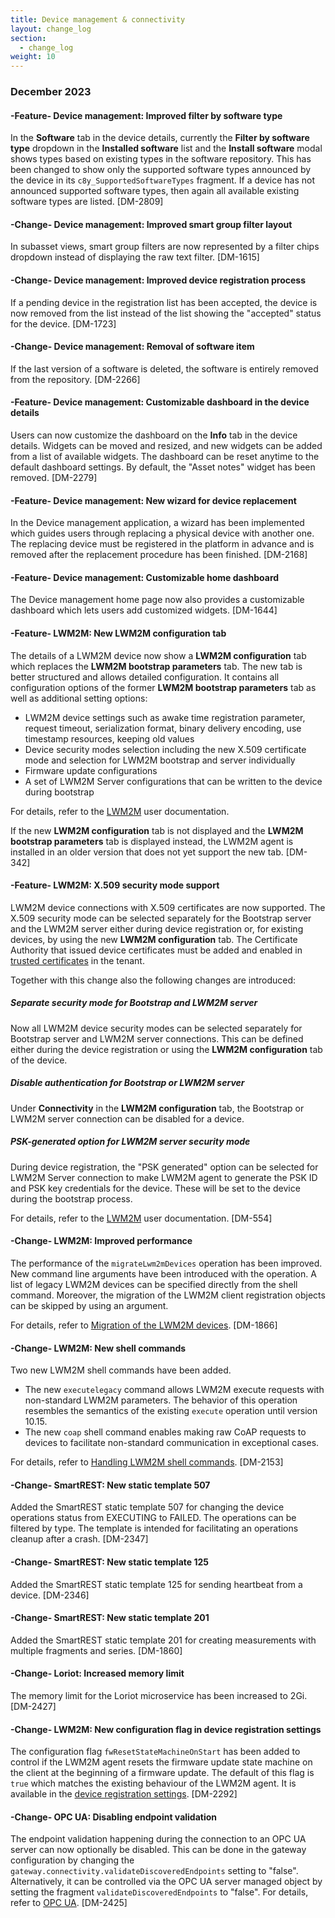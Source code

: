```yaml
---
title: Device management & connectivity
layout: change_log
section:
  - change_log
weight: 10
---
```



### December 2023


#### -Feature- Device management: Improved filter by software type 

In the <b>Software</b> tab in the device details, currently the <b>Filter by software type</b> dropdown in the <b>Installed software</b> list and the <b>Install software</b> modal shows types based on existing types in the software repository. This has been changed to show only the supported software types announced by the device in its <code>c8y_SupportedSoftwareTypes</code> fragment. If a device has not announced supported software types, then again all available existing software types are listed. [DM-2809]

#### -Change- Device management: Improved smart group filter layout

In subasset views, smart group filters are now represented by a filter chips dropdown instead of displaying the raw text filter. [DM-1615]

#### -Change- Device management: Improved device registration process

If a pending device in the registration list has been accepted, the device is now removed from the list instead of the list showing the "accepted" status for the device. [DM-1723]

#### -Change- Device management: Removal of software item

If the last version of a software is deleted, the software is entirely removed from the repository. [DM-2266]

#### -Feature- Device management: Customizable dashboard in the device details

Users can now customize the dashboard on the <b>Info</b> tab in the device details. Widgets can be moved and resized, and new widgets can be added from a list of available widgets. The dashboard can be reset anytime to the default dashboard settings. By default, the "Asset notes" widget has been removed. [DM-2279]

#### -Feature- Device management: New wizard for device replacement

In the Device management application, a wizard has been implemented which guides users through replacing a physical device with another one. The replacing device must be registered in the platform in advance and is removed after the replacement procedure has been finished. [DM-2168]

#### -Feature- Device management: Customizable home dashboard

The Device management home page now also provides a customizable dashboard which lets users add customized widgets. [DM-1644]

#### -Feature- LWM2M: New LWM2M configuration tab

The details of a LWM2M device now show a <b>LWM2M configuration</b> tab which replaces the <b>LWM2M bootstrap parameters</b> tab. The new tab is better structured and allows detailed configuration. It contains all configuration options of the former <b>LWM2M bootstrap parameters</b> tab as well as additional setting options:

- LWM2M device settings such as awake time registration parameter, request timeout, serialization format, binary delivery encoding, use timestamp resources, keeping old values
- Device security modes selection including the new X.509 certificate mode and selection for LWM2M bootstrap and server individually
- Firmware update configurations
- A set of LWM2M Server configurations that can be written to the device during bootstrap

For details, refer to the [LWM2M](https://cumulocity.com/docs/protocol-integration/lwm2m/) user documentation.

If the new <b>LWM2M configuration</b> tab is not displayed and the <b>LWM2M bootstrap parameters</b> tab is displayed instead, the LWM2M agent is installed in an older version that does not yet support the new tab. [DM-342]

#### -Feature- LWM2M: X.509 security mode support

LWM2M device connections with X.509 certificates are now supported.
The X.509 security mode can be selected separately for the Bootstrap server and the LWM2M server either during device registration or, for existing devices, by using the new **LWM2M configuration** tab.
The Certificate Authority that issued device certificates must be added and enabled in [trusted certificates](https://cumulocity.com/docs/device-management-application/managing-device-data/#managing-trusted-certificates) in the tenant.

Together with this change also the following changes are introduced:

##### Separate security mode for Bootstrap and LWM2M server

Now all LWM2M device security modes can be selected separately for Bootstrap server and LWM2M server connections. This can be defined either during the device registration or using the **LWM2M configuration** tab of the device.

##### Disable authentication for Bootstrap or LWM2M server

Under **Connectivity** in the **LWM2M configuration** tab, the Bootstrap or LWM2M server connection can be disabled for a device.

##### PSK-generated option for LWM2M server security mode

During device registration, the "PSK generated" option can be selected for LWM2M Server connection to make LWM2M agent to generate the PSK ID and PSK key credentials for the device. These will be set to the device during the bootstrap process.

For details, refer to the [LWM2M](https://cumulocity.com/docs/protocol-integration/lwm2m/) user documentation. [DM-554]

#### -Change- LWM2M: Improved performance

The performance of the <code>migrateLwm2mDevices</code> operation has been improved. New command line arguments have been introduced with the operation. A list of legacy LWM2M devices can be specified directly from the shell command. Moreover, the migration of the LWM2M client registration objects can be skipped by using an argument.

For details, refer to <a href="https://cumulocity.com/docs/protocol-integration/lwm2m/#migration-of-the-lwm2m-devices" class="no-ajaxy">Migration of the LWM2M devices</a>. [DM-1866]

#### -Change- LWM2M: New shell commands

Two new LWM2M shell commands have been added.

- The new <code>executelegacy</code> command allows LWM2M execute requests with non-standard LWM2M parameters. The behavior of this operation resembles the semantics of the existing <code>execute</code> operation until version 10.15.
- The new <code>coap</code> shell command enables making raw CoAP requests to devices to facilitate non-standard communication in exceptional cases.

For details, refer to <a href="https://cumulocity.com/docs/protocol-integration/lwm2m/#shell-commands" class="no-ajaxy">Handling LWM2M shell commands<a/>. [DM-2153]

#### -Change- SmartREST: New static template 507

Added the SmartREST static template 507 for changing the device operations status from EXECUTING to FAILED. The operations can be filtered by type. The template is intended for facilitating an operations cleanup after a crash. [DM-2347]


#### -Change- SmartREST: New static template 125

Added the SmartREST static template 125 for sending heartbeat from a device. [DM-2346]


#### -Change- SmartREST: New static template 201

Added the SmartREST static template 201 for creating measurements with multiple fragments and series. [DM-1860]


#### -Change- Loriot: Increased memory limit

The memory limit for the Loriot microservice has been increased to 2Gi. [DM-2427]


#### -Change- LWM2M: New configuration flag in device registration settings

The configuration flag <code>fwResetStateMachineOnStart</code> has been added to control if the LWM2M agent resets the firmware update state machine on the client at the beginning of a firmware update. The default of this flag is <code>true</code> which matches the existing behaviour of the LWM2M agent. It is available in the [device registration settings](https://cumulocity.com/docs/protocol-integration/lwm2m/#device-registration-settings). [DM-2292]


#### -Change- OPC UA: Disabling endpoint validation

The endpoint validation happening during the connection to an OPC UA server can now optionally be disabled. This can be done in the gateway configuration by changing the <code>gateway.connectivity.validateDiscoveredEndpoints</code> setting to "false". Alternatively, it can be controlled via the OPC UA server managed object by setting the fragment <code>validateDiscoveredEndpoints</code> to "false".  For details, refer to <a href="https://cumulocity.com/guides/protocol-integration/opcua/" class="no-ajaxy">OPC UA</a>. [DM-2425]

